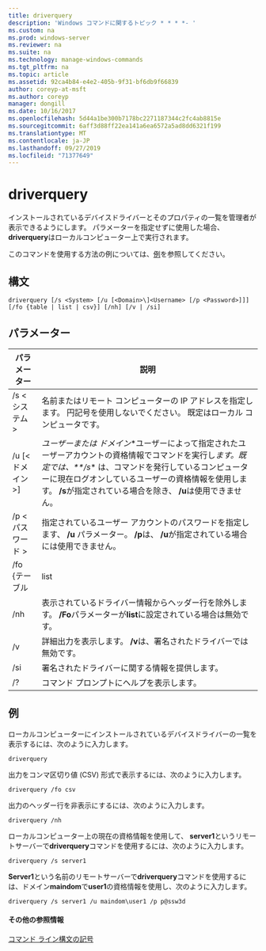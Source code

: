 ```yaml
---
title: driverquery
description: 'Windows コマンドに関するトピック * * * *- '
ms.custom: na
ms.prod: windows-server
ms.reviewer: na
ms.suite: na
ms.technology: manage-windows-commands
ms.tgt_pltfrm: na
ms.topic: article
ms.assetid: 92ca4b84-e4e2-405b-9f31-bf6db9f66839
author: coreyp-at-msft
ms.author: coreyp
manager: dongill
ms.date: 10/16/2017
ms.openlocfilehash: 5d44a1be300b7178bc2271187344c2fc4ab8815e
ms.sourcegitcommit: 6aff3d88ff22ea141a6ea6572a5ad8dd6321f199
ms.translationtype: MT
ms.contentlocale: ja-JP
ms.lasthandoff: 09/27/2019
ms.locfileid: "71377649"
---
```

# <a name="driverquery"></a>driverquery



インストールされているデバイスドライバーとそのプロパティの一覧を管理者が表示できるようにします。 パラメーターを指定せずに使用した場合、 **driverquery**はローカルコンピューター上で実行されます。

このコマンドを使用する方法の例については、[例](#BKMK_examples)を参照してください。

## <a name="syntax"></a>構文

```
driverquery [/s <System> [/u [<Domain>\]<Username> [/p <Password>]]] [/fo {table | list | csv}] [/nh] [/v | /si]
```

## <a name="parameters"></a>パラメーター

|         パラメーター         |                                                                                                                                         説明                                                                                                                                          |
|---------------------------|----------------------------------------------------------------------------------------------------------------------------------------------------------------------------------------------------------------------------------------------------------------------------------------------|
|       /s \<システム >        |                                                                                      名前またはリモート コンピューターの IP アドレスを指定します。 円記号を使用しないでください。 既定はローカル コンピュータです。                                                                                       |
| /u [\<ドメイン >\]<Username> | *ユーザーまたは* *ドメイン*\*ユーザーによって指定されたユーザーアカウントの資格情報でコマンドを実行し<em>ます。既定では、\*\*/s</em>\* は、コマンドを発行しているコンピューターに現在ログオンしているユーザーの資格情報を使用します。 **/s**が指定されている場合を除き、 **/u**は使用できません。 |
|      /p \<パスワード >       |                                                                           指定されているユーザー アカウントのパスワードを指定します、 **/u** パラメーター。 **/p**は、 **/u**が指定されている場合には使用できません。                                                                            |
|        /fo {テーブル         |                                                                                                                                             list                                                                                                                                             |
|            /nh            |                                                                                      表示されているドライバー情報からヘッダー行を除外します。 **/Fo**パラメーターが**list**に設定されている場合は無効です。                                                                                      |
|            /v             |                                                                                                               詳細出力を表示します。 **/v**は、署名されたドライバーでは無効です。                                                                                                               |
|            /si            |                                                                                                                          署名されたドライバーに関する情報を提供します。                                                                                                                          |
|            /?             |                                                                                                                             コマンド プロンプトにヘルプを表示します。                                                                                                                             |

## <a name="BKMK_examples"></a>例

ローカルコンピューターにインストールされているデバイスドライバーの一覧を表示するには、次のように入力します。
```
driverquery 
```
出力をコンマ区切り値 (CSV) 形式で表示するには、次のように入力します。
```
driverquery /fo csv 
```
出力のヘッダー行を非表示にするには、次のように入力します。
```
driverquery /nh 
```
ローカルコンピューター上の現在の資格情報を使用して、 **server1**というリモートサーバーで**driverquery**コマンドを使用するには、次のように入力します。
```
driverquery /s server1
```
**Server1**という名前のリモートサーバーで**driverquery**コマンドを使用するには、ドメイン**maindom**で**user1**の資格情報を使用し、次のように入力します。
```
driverquery /s server1 /u maindom\user1 /p p@ssw3d
```

#### <a name="additional-references"></a>その他の参照情報

[コマンド ライン構文の記号](command-line-syntax-key.md)